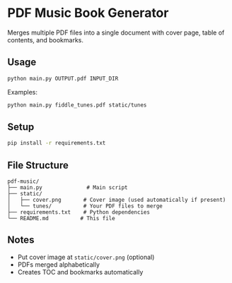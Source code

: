 # PDF Music Book Generator

Merges multiple PDF files into a single document with cover page, table of contents, and bookmarks.

## Usage

```bash
python main.py OUTPUT.pdf INPUT_DIR
```

Examples:
```bash
python main.py fiddle_tunes.pdf static/tunes
```

## Setup

```bash
pip install -r requirements.txt
```

## File Structure

```
pdf-music/
├── main.py              # Main script
├── static/
│   ├── cover.png       # Cover image (used automatically if present)
│   └── tunes/          # Your PDF files to merge
├── requirements.txt    # Python dependencies
└── README.md          # This file
```

## Notes

- Put cover image at `static/cover.png` (optional)
- PDFs merged alphabetically 
- Creates TOC and bookmarks automatically 